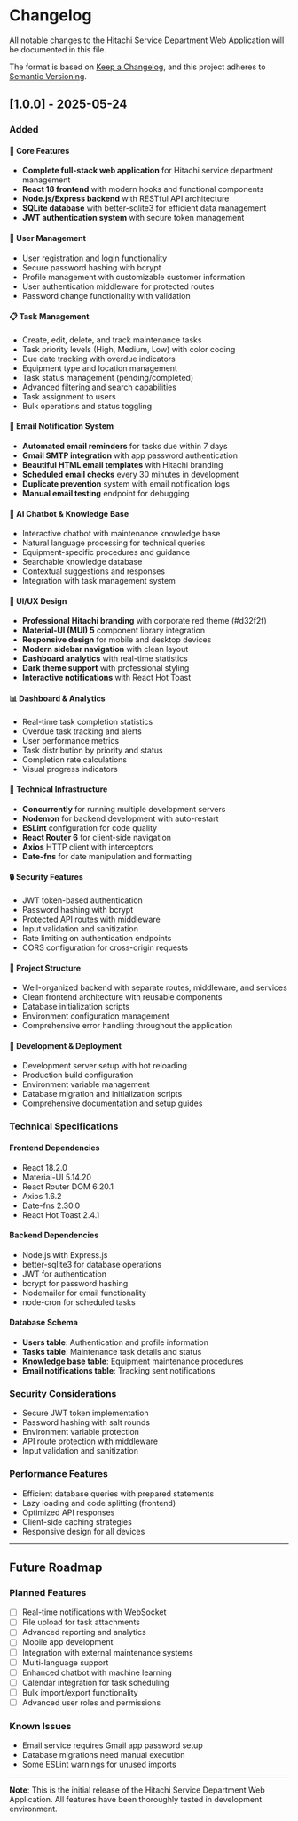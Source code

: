 # Changelog

All notable changes to the Hitachi Service Department Web Application will be documented in this file.

The format is based on [Keep a Changelog](https://keepachangelog.com/en/1.0.0/),
and this project adheres to [Semantic Versioning](https://semver.org/spec/v2.0.0.html).

## [1.0.0] - 2025-05-24

### Added

#### 🚀 Core Features
- **Complete full-stack web application** for Hitachi service department management
- **React 18 frontend** with modern hooks and functional components
- **Node.js/Express backend** with RESTful API architecture
- **SQLite database** with better-sqlite3 for efficient data management
- **JWT authentication system** with secure token management

#### 👤 User Management
- User registration and login functionality
- Secure password hashing with bcrypt
- Profile management with customizable customer information
- User authentication middleware for protected routes
- Password change functionality with validation

#### 📋 Task Management
- Create, edit, delete, and track maintenance tasks
- Task priority levels (High, Medium, Low) with color coding
- Due date tracking with overdue indicators
- Equipment type and location management
- Task status management (pending/completed)
- Advanced filtering and search capabilities
- Task assignment to users
- Bulk operations and status toggling

#### 📧 Email Notification System
- **Automated email reminders** for tasks due within 7 days
- **Gmail SMTP integration** with app password authentication
- **Beautiful HTML email templates** with Hitachi branding
- **Scheduled email checks** every 30 minutes in development
- **Duplicate prevention** system with email notification logs
- **Manual email testing** endpoint for debugging

#### 🤖 AI Chatbot & Knowledge Base
- Interactive chatbot with maintenance knowledge base
- Natural language processing for technical queries
- Equipment-specific procedures and guidance
- Searchable knowledge database
- Contextual suggestions and responses
- Integration with task management system

#### 🎨 UI/UX Design
- **Professional Hitachi branding** with corporate red theme (#d32f2f)
- **Material-UI (MUI) 5** component library integration
- **Responsive design** for mobile and desktop devices
- **Modern sidebar navigation** with clean layout
- **Dashboard analytics** with real-time statistics
- **Dark theme support** with professional styling
- **Interactive notifications** with React Hot Toast

#### 📊 Dashboard & Analytics
- Real-time task completion statistics
- Overdue task tracking and alerts
- User performance metrics
- Task distribution by priority and status
- Completion rate calculations
- Visual progress indicators

#### 🔧 Technical Infrastructure
- **Concurrently** for running multiple development servers
- **Nodemon** for backend development with auto-restart
- **ESLint** configuration for code quality
- **React Router 6** for client-side navigation
- **Axios** HTTP client with interceptors
- **Date-fns** for date manipulation and formatting

#### 🔒 Security Features
- JWT token-based authentication
- Password hashing with bcrypt
- Protected API routes with middleware
- Input validation and sanitization
- Rate limiting on authentication endpoints
- CORS configuration for cross-origin requests

#### 📁 Project Structure
- Well-organized backend with separate routes, middleware, and services
- Clean frontend architecture with reusable components
- Database initialization scripts
- Environment configuration management
- Comprehensive error handling throughout the application

#### 🚀 Development & Deployment
- Development server setup with hot reloading
- Production build configuration
- Environment variable management
- Database migration and initialization scripts
- Comprehensive documentation and setup guides

### Technical Specifications

#### Frontend Dependencies
- React 18.2.0
- Material-UI 5.14.20
- React Router DOM 6.20.1
- Axios 1.6.2
- Date-fns 2.30.0
- React Hot Toast 2.4.1

#### Backend Dependencies
- Node.js with Express.js
- better-sqlite3 for database operations
- JWT for authentication
- bcrypt for password hashing
- Nodemailer for email functionality
- node-cron for scheduled tasks

#### Database Schema
- **Users table**: Authentication and profile information
- **Tasks table**: Maintenance task details and status
- **Knowledge base table**: Equipment maintenance procedures
- **Email notifications table**: Tracking sent notifications

### Security Considerations
- Secure JWT token implementation
- Password hashing with salt rounds
- Environment variable protection
- API route protection with middleware
- Input validation and sanitization

### Performance Features
- Efficient database queries with prepared statements
- Lazy loading and code splitting (frontend)
- Optimized API responses
- Client-side caching strategies
- Responsive design for all devices

---

## Future Roadmap

### Planned Features
- [ ] Real-time notifications with WebSocket
- [ ] File upload for task attachments
- [ ] Advanced reporting and analytics
- [ ] Mobile app development
- [ ] Integration with external maintenance systems
- [ ] Multi-language support
- [ ] Enhanced chatbot with machine learning
- [ ] Calendar integration for task scheduling
- [ ] Bulk import/export functionality
- [ ] Advanced user roles and permissions

### Known Issues
- Email service requires Gmail app password setup
- Database migrations need manual execution
- Some ESLint warnings for unused imports

---

**Note**: This is the initial release of the Hitachi Service Department Web Application. All features have been thoroughly tested in development environment. 